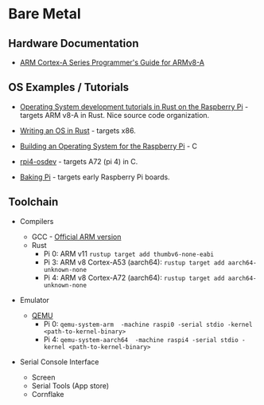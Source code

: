 # Bare Metal

## Hardware Documentation

* [ARM Cortex-A Series Programmer's Guide for ARMv8-A](https://developer.arm.com/documentation/den0024/a/Preface)

## OS Examples / Tutorials

* [Operating System development tutorials in Rust on the Raspberry Pi]() - targets ARM v8-A in Rust. Nice source code organization.
* [Writing an OS in Rust](https://os.phil-opp.com) - targets x86.

* [Building an Operating System for the Raspberry Pi](https://jsandler18.github.io) - C
* [rpi4-osdev](https://isometimes.github.io/rpi4-osdev/part1-bootstrapping/) - targets A72 (pi 4) in C.
* [Baking Pi](https://www.cl.cam.ac.uk/projects/raspberrypi/tutorials/os/) - targets early Raspberry Pi boards.

## Toolchain

* Compilers
  - GCC - [Official ARM version]()
  - Rust
    - Pi 0: ARM v11 `rustup target add thumbv6-none-eabi`
    - Pi 3: ARM v8 Cortex-A53 (aarch64): `rustup target add aarch64-unknown-none`
    - Pi 4: ARM v8 Cortex-A72 (aarch64): `rustup target add aarch64-unknown-none` 
  
* Emulator
  - [QEMU](https://www.qemu.org)
    - Pi 0: `qemu-system-arm  -machine raspi0 -serial stdio -kernel <path-to-kernel-binary>`
    - Pi 4: `qemu-system-aarch64  -machine raspi4 -serial stdio -kernel <path-to-kernel-binary>`

* Serial Console Interface
  - Screen
  - Serial Tools (App store)
  - Cornflake
